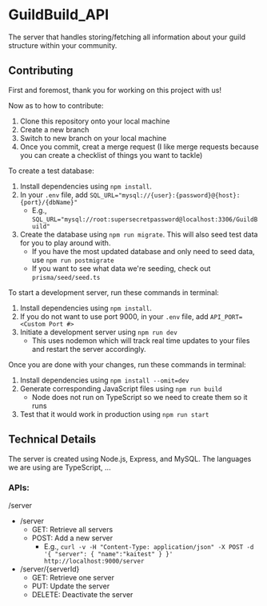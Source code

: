 # GuildBuild_API
The server that handles storing/fetching all information about your guild structure within your community.

## Contributing
First and foremost, thank you for working on this project with us!

Now as to how to contribute:
1. Clone this repository onto your local machine
2. Create a new branch
3. Switch to new branch on your local machine
4. Once you commit, creat a merge request (I like merge requests because you can create a checklist of things you want to tackle)

To create a test database:
1. Install dependencies using `npm install`.
2. In your `.env` file, add `SQL_URL="mysql://{user}:{password}@{host}:{port}/{dbName}"`
   - E.g., `SQL_URL="mysql://root:supersecretpassword@localhost:3306/GuildBuild"`
3. Create the database using `npm run migrate`. This will also seed test data for you to play around with.
   - If you have the most updated database and only need to seed data, use `npm run postmigrate`
   - If you want to see what data we're seeding, check out `prisma/seed/seed.ts`

To start a development server, run these commands in terminal:
1. Install dependencies using `npm install`.
2. If you do not want to use port 9000, in your `.env` file, add `API_PORT=<Custom Port #>`
3. Initiate a development server using `npm run dev`
   - This uses nodemon which will track real time updates to your files and restart the server accordingly. 

Once you are done with your changes, run these commands in terminal:
1. Install dependencies using `npm install --omit=dev`
2. Generate corresponding JavaScript files using `npm run build`
   - Node does not run on TypeScript so we need to create them so it runs
3. Test that it would work in production using `npm run start`

## Technical Details
The server is created using Node.js, Express, and MySQL.
The languages we are using are TypeScript, ...

### APIs:
/server
- /server
  - GET: Retrieve all servers
  - POST: Add a new server
    - E.g., `curl -v -H "Content-Type: application/json" -X POST -d '{ "server": { "name":"kaitest" } }' http://localhost:9000/server`
- /server/{serverId}
  - GET: Retrieve one server
  - PUT: Update the server
  - DELETE: Deactivate the server